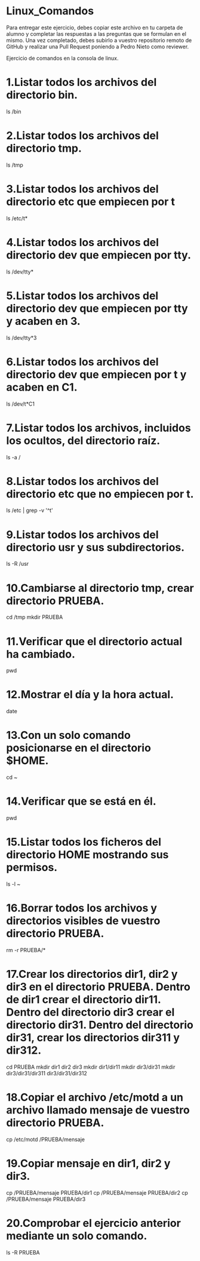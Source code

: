 # Linux_Comandos

Para entregar este ejercicio, debes copiar este archivo en tu carpeta de alumno y completar las respuestas a las preguntas que se formulan en el mismo.
Una vez completado, debes subirlo a vuestro repositorio remoto de GitHub y realizar una Pull Request poniendo a Pedro Nieto como reviewer.


Ejercicio de comandos en la consola de linux.

 # 1.Listar todos los archivos del directorio bin.
    
 ls /bin
    
 # 2.Listar todos los archivos del directorio tmp.
   
 ls /tmp
    
 # 3.Listar todos los archivos del directorio etc que empiecen por t 
    
 ls /etc/t*
  
 # 4.Listar todos los archivos del directorio dev que empiecen por tty.
    
 ls /dev/tty*
    
 # 5.Listar todos los archivos del directorio dev que empiecen por tty y acaben en 3.

 ls /dev/tty*3 
    
 # 6.Listar todos los archivos del directorio dev que empiecen por t y acaben en C1.
    
 ls /dev/t*C1

 # 7.Listar todos los archivos, incluidos los ocultos, del directorio raíz.
    
 ls -a /
    
 # 8.Listar todos los archivos del directorio etc que no empiecen por t.
    
 ls /etc | grep -v '^t'

 # 9.Listar todos los archivos del directorio usr y sus subdirectorios.
    
 ls -R /usr

 # 10.Cambiarse al directorio tmp, crear directorio PRUEBA.
    
 cd /tmp
 mkdir PRUEBA

 # 11.Verificar que el directorio actual ha cambiado.
    
 pwd

 # 12.Mostrar el día y la hora actual.
    
 date

 # 13.Con un solo comando posicionarse en el directorio $HOME.

 cd ~ 
 
 # 14.Verificar que se está en él.
    
 pwd

 # 15.Listar todos los ficheros del directorio HOME mostrando sus permisos.
    
 ls -l ~

 # 16.Borrar todos los archivos y directorios visibles de vuestro directorio PRUEBA.
    
 rm -r PRUEBA/*

 # 17.Crear los directorios dir1, dir2 y dir3 en el directorio PRUEBA. Dentro de dir1 crear el directorio dir11. Dentro del directorio dir3 crear el directorio dir31. Dentro del directorio dir31, crear los directorios dir311 y dir312.
    
 cd PRUEBA
 mkdir dir1 dir2 dir3
 mkdir dir1/dir11
 mkdir dir3/dir31
 mkdir dir3/dir31/dir311 dir3/dir31/dir312

 # 18.Copiar el archivo /etc/motd a un archivo llamado mensaje de vuestro directorio PRUEBA.
    
 cp /etc/motd /PRUEBA/mensaje

 # 19.Copiar mensaje en dir1, dir2 y dir3.
    
 cp /PRUEBA/mensaje PRUEBA/dir1
 cp /PRUEBA/mensaje PRUEBA/dir2
 cp /PRUEBA/mensaje PRUEBA/dir3
    
 # 20.Comprobar el ejercicio anterior mediante un solo comando.

 ls -R PRUEBA
